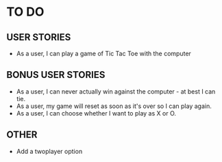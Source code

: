 TO DO
=====

## USER STORIES

* As a user, I can play a game of Tic Tac Toe with the computer

## BONUS USER STORIES

* As a user, I can never actually win against the computer - at best I can tie.
* As a user, my game will reset as soon as it's over so I can play again.
* As a user, I can choose whether I want to play as X or O.

## OTHER
* Add a twoplayer option